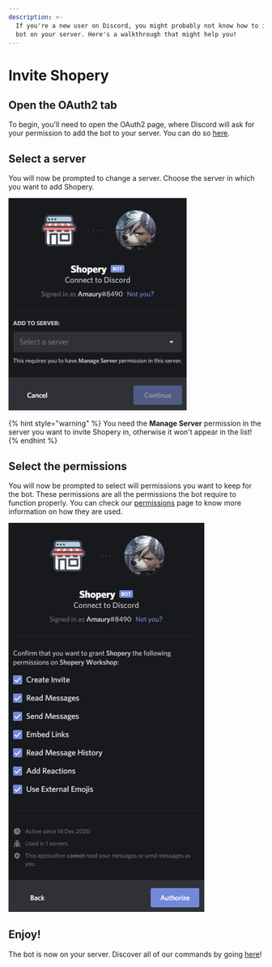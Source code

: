 ```yaml
---
description: >-
  If you're a new user on Discord, you might probably not know how to invite a
  bot on your server. Here's a walkthrough that might help you!
---
```


# Invite Shopery

## Open the OAuth2 tab

To begin, you'll need to open the OAuth2 page, where Discord will ask for your permission to add the bot to your server. You can do so [here](https://amaury.xyz/invite).

## Select a server

You will now be prompted to change a server. Choose the server in which you want to add Shopery.

![](../.gitbook/assets/0otbadc.png)

{% hint style="warning" %}
You need the **Manage Server** permission in the server you want to invite Shopery in, otherwise it won't appear in the list!
{% endhint %}

## Select the permissions

You will now be prompted to select will permissions you want to keep for the bot. These permissions are all the permissions the bot require to function properly. You can check our [permissions](permissions.md) page to know more information on how they are used.

![](../.gitbook/assets/rd1imm1.png)

## Enjoy!

The bot is now on your server. Discover all of our commands by going [here](../commands.md)!

